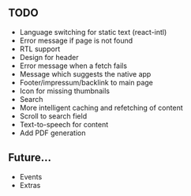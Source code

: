 ## TODO
* Language switching for static text (react-intl)
* Error message if page is not found
* RTL support
* Design for header
* Error message when a fetch fails
* Message which suggests the native app
* Footer/impressum/backlink to main page
* Icon for missing thumbnails
* Search
* More intelligent caching and refetching of content
* Scroll to search field
* Text-to-speech for content
* Add PDF generation

## Future...
* Events
* Extras
